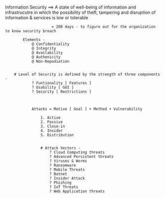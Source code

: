 Information Security ==> A state of well-being of information and infrastrucutre in which the possibility of 
                         theft, tampering and disruption of information & services is low or tolerable

                         = 208 days - to figure out for the organization to know security breach 

            Elements -
                @ Confidentiality
                @ Integrity
                @ Availability
                @ Authenicity
                @ Non-Repudiation


        # Level of Security is defined by the strength of three components -
                ? Funtionality [ Features ] 
                ? Usability [ GUI ]
                ? Security [ Restrictions ]



                Attacks = Motive [ Goal ] + Method + Vulnerability

                    1. Active
                    2. Passive
                    3. Close-in
                    4. Insider
                    5. Distribution 


                    # Attack Vectors -
                        ? Cloud Computing threats
                        ? Advanced Persistent threats
                        ? Viruses & Worms
                        ? Ransomware
                        ? Mobile Threats  
                        ? Botnet
                        ? Insider Attack
                        ? Phishing
                        ? IoT Threats
                        ? Web Application threats